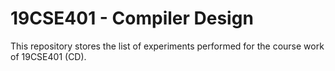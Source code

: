 # 19CSE401 - Compiler Design

This repository stores the list of experiments performed for the course work of 19CSE401 (CD).
